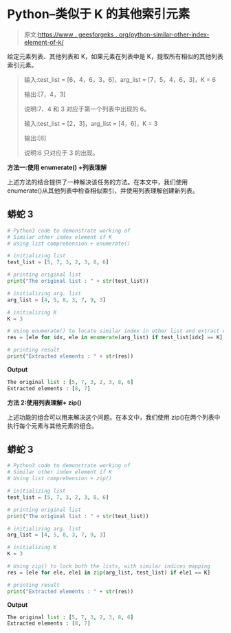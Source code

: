 # Python–类似于 K 的其他索引元素

> 原文:[https://www . geesforgeks . org/python-similar-other-index-element-of-k/](https://www.geeksforgeeks.org/python-similar-other-index-element-of-k/)

给定元素列表、其他列表和 K，如果元素在列表中是 K，提取所有相似的其他列表索引元素。

> 输入:test_list = [6，4，6，3，6]，arg_list = [7，5，4，6，3]，K = 6
> 
> 输出:[7，4，3]
> 
> 说明:7、4 和 3 对应于第一个列表中出现的 6。
> 
> 输入:test_list = [2，3]，arg_list = [4，6]，K = 3
> 
> 输出:[6]
> 
> 说明:6 只对应于 3 的出现。

**方法一:使用 enumerate() +列表理解**

上述方法的结合提供了一种解决该任务的方法。在本文中，我们使用 enumerate()从其他列表中检查相似索引，并使用列表理解创建新列表。

## 蟒蛇 3

```py
# Python3 code to demonstrate working of
# Similar other index element if K
# Using list comprehension + enumerate()

# initializing list
test_list = [5, 7, 3, 2, 3, 8, 6]

# printing original list
print("The original list : " + str(test_list))

# initializing arg. list
arg_list = [4, 5, 8, 3, 7, 9, 3]

# initializing K
K = 3

# Using enumerate() to locate similar index in other list and extract element
res = [ele for idx, ele in enumerate(arg_list) if test_list[idx] == K]

# printing result
print("Extracted elements : " + str(res))
```

**Output**

```py
The original list : [5, 7, 3, 2, 3, 8, 6]
Extracted elements : [8, 7]

```

**方法 2:使用列表理解+ zip()**

上述功能的组合可以用来解决这个问题。在本文中，我们使用 zip()在两个列表中执行每个元素与其他元素的组合。

## 蟒蛇 3

```py
# Python3 code to demonstrate working of
# Similar other index element if K
# Using list comprehension + zip()

# initializing list
test_list = [5, 7, 3, 2, 3, 8, 6]

# printing original list
print("The original list : " + str(test_list))

# initializing arg. list
arg_list = [4, 5, 8, 3, 7, 9, 3]

# initializing K
K = 3

# Using zip() to lock both the lists, with similar indices mapping
res = [ele for ele, ele1 in zip(arg_list, test_list) if ele1 == K]

# printing result
print("Extracted elements : " + str(res))
```

**Output**

```py
The original list : [5, 7, 3, 2, 3, 8, 6]
Extracted elements : [8, 7]

```